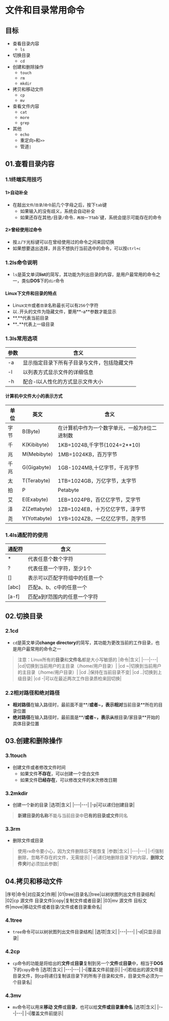 # 文件和目录常用命令
## 目标
- 查看目录内容
	- `ls`
- 切换目录
	- `cd`
- 创建和删除操作
	- `touch`
	- `rm`
	- `mkdir`
- 拷贝和移动文件
	- `cp`
	- `mv`
- 查看文件内容
	- `cat`
	- `more`
	- `grep`
- 其他
	- `echo`
	- 重定向`>`和`>>`
	- 管道`|`
## 01.查看目录内容
### 1.1终端实用技巧
#### 1>自动补全
- 在敲出`文件`/`目录`/`命令`前几个字母之后，按下`tab`键
	- 如果输入的没有歧义，系统会自动补全
	- 如果还存在其他`/`目录`/`命令`，再按一下`tab`键，系统会提示可能存在的命令
#### 2>曾经使用过命令
- 按`上`/`下`光标键可以在曾经使用过的命令之间来回切换
- 如果想要退出选择，并且不想执行当前选中的命令，可以按`ctrl+c`
### 1.2ls命令说明
- `ls`是英文单词**list**的简写，其功能为列出目录的内容，是用户最常用的命令之一，类似**DOS**下的`dir`命令
#### Linux下文件和目录的特点
- Linux`文件`或者`目录`名称最长可以有`256`个字符
- 以`.`开头的文件为隐藏文件，要用**-a**参数才能显示
- **.**代表当前目录
- **..**代表上一级目录
### 1.3ls常用选项
|参数|含义|
|---|---|
|-a|显示指定目录下所有子目录与文件，包括隐藏文件|
|-l|以列表方式显示文件的详细信息|
|-h|配合-l以人性化的方式显示文件大小|
#### 计算机中文件大小的表示方式
|单位|英文|含义|
|---|---|---|
|字节|B(Byte)|在计算机中作为一个数字单元，一般为8位二进制数|
|千|K(Kibibyte)|1KB=1024B,千字节(1024=2**10)|
|兆|M(Mebibyte)|1MB=1024KB，百万字节|
|千兆|G(Gigabyte)|1GB-1024MB,十亿字节，千兆字节|
|太|T(Terabyte)|1TB=1024GB，万亿字节，太字节|
|拍|P|Petabyte|1PB=1024TB，千万亿字节，拍字节|
|艾|E(Exabyte)|1EB=1024PB，百亿亿字节，艾字节|
|泽|Z(Zettabyte)|1ZB=1024EB，十万亿亿字节，泽字节|
|尧|Y(Yottabyte)|1YB=1024ZB，一亿亿亿字节，尧字节|
### 1.4ls通配符的使用
|通配符|含义|
|---|---|
|\*|代表任意个数个字符|
|?|代表任意一个字符，至少1个|
|[]|表示可以匹配字符组中的任意一个|
|[abc]|匹配a、b、c中的任意一个|
|[a-f]|匹配a到f范围内的任意一个字符|
## 02.切换目录
### 2.1cd
- `cd`是英文单词**change directory**的简写，其功能为更改当前的工作目录，也是用户最常用的命令之一
> 注意：Linux所有的**目录**和**文件名**都是大小写敏感的
|命令|含义|
|---|---|
|cd|切换到当前用户的主目录（/home/用户目录）|
|cd ~|切换到当前用户的主目录（/home/用户目录）|
|cd .|保持在当前目录不变|
|cd ..|切换到上级目录|
|cd -|可以在最近两次工作目录质检来回切换|
### 2.2相对路径和绝对路径
- **相对路径**在输入路径时，最前面不是**/**或者**~**，表示相对**当前目录**所在的目录位置
- **绝对路径**在输入路径时，最前面是**/**或者**~**，表示从**根目录/家目录**开始的具体目录位置
## 03.创建和删除操作
### 3.1touch
- 创建文件或者修改文件时间
	- 如果文件**不存在**，可以创建一个空白文件
	- 如果文件**已经存在**，可以修改文件的末次修改日期
### 3.2mkdir
- 创建一个新的目录
|选项|含义|
|---|---|
|-p|可以递归创建目录|
> **新建目录的名称**不能与当前目录中**已有的目录或文件**同名
### 3.3rm
- 删除文件或目录
> 使用`rm`命令要小心，因为文件删除后不能恢复
|参数|含义|
|---|---|
|-f|强制删除，忽略不存在的文件，无需提示|
|-r|递归地删除目录下的内容，**删除文件夹**时必须加此参数|
## 04.拷贝和移动文件
|序号|命令|对应英文|作用|
|01|tree[目录名]|tree|以树状图列出文件目录结构|
|02|cp 源文件 目录文件|copy|复制文件或者目录|
|03|mv 源文件 目标文件|move|移动文件或者目录/文件或者目录重命名|
### 4.1tree
- `tree`命令可以以树状图列出文件目录结构|
|选项|含义|
|---|---|
|-d|只显示目录|
### 4.2cp
- `cp`命令的功能是将给出的**文件**或**目录**复制到另一个**文件**或**目录**中，相当于**DOS**下的`copy`命令
|选项|含义|
|---|---|
|-i|覆盖文件前提示|
|-r|若给出的源文件是目录文件，则cp将递归复制该目录下的所有子目录和文件，目录文件必须为一个目录名|
### 4.3mv
- `mv`命令可以用来**移动 文件**或**目录**，也可以给**文件或目录重命名**
|选项|含义|
|---|---|
|-i|覆盖文件前提示|
